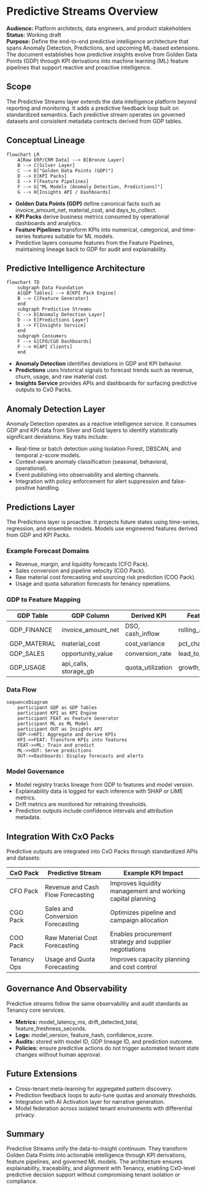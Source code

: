 # Predictive Streams Overview

**Audience:** Platform architects, data engineers, and product stakeholders  
**Status:** Working draft  
**Purpose:** Define the end-to-end predictive intelligence architecture that spans Anomaly Detection, Predictions, and upcoming ML-based extensions. The document establishes how predictive insights evolve from Golden Data Points (GDP) through KPI derivations into machine learning (ML) feature pipelines that support reactive and proactive intelligence.

## Scope

The Predictive Streams layer extends the data intelligence platform beyond reporting and monitoring. It adds a predictive feedback loop built on standardized semantics. Each predictive stream operates on governed datasets and consistent metadata contracts derived from GDP tables.

## Conceptual Lineage

```mermaid
flowchart LR
    A[Raw ERP/CRM Data] --> B[Bronze Layer]
    B --> C[Silver Layer]
    C --> D["Golden Data Points (GDP)"]
    D --> E[KPI Packs]
    E --> F[Feature Pipelines]
    F --> G["ML Models (Anomaly Detection, Predictions)"]
    G --> H[Insights API / Dashboards]
```

- **Golden Data Points (GDP)** define canonical facts such as invoice_amount_net, material_cost, and days_to_collect.  
- **KPI Packs** derive business metrics consumed by operational dashboards and analytics.  
- **Feature Pipelines** transform KPIs into numerical, categorical, and time-series features suitable for ML models.  
- Predictive layers consume features from the Feature Pipelines, maintaining lineage back to GDP for audit and explainability.

## Predictive Intelligence Architecture

```mermaid
flowchart TD
    subgraph Data Foundation
    A[GDP Tables] --> B[KPI Pack Engine]
    B --> C[Feature Generator]
    end
    subgraph Predictive Streams
    C --> D[Anomaly Detection Layer]
    D --> E[Predictions Layer]
    E --> F[Insights Service]
    end
    subgraph Consumers
    F --> G[CFO/CGO Dashboards]
    F --> H[API Clients]
    end
```

- **Anomaly Detection** identifies deviations in GDP and KPI behavior.  
- **Predictions** uses historical signals to forecast trends such as revenue, churn, usage, and raw material cost.  
- **Insights Service** provides APIs and dashboards for surfacing predictive outputs to CxO Packs.

## Anomaly Detection Layer

Anomaly Detection operates as a reactive intelligence service. It consumes GDP and KPI data from Silver and Gold layers to identify statistically significant deviations. Key traits include:
- Real-time or batch detection using Isolation Forest, DBSCAN, and temporal z-score models.
- Context-aware anomaly classification (seasonal, behavioral, operational).
- Event publishing into observability and alerting channels.
- Integration with policy enforcement for alert suppression and false-positive handling.

## Predictions Layer

The Predictions layer is proactive. It projects future states using time-series, regression, and ensemble models. Models use engineered features derived from GDP and KPI Packs.

### Example Forecast Domains

- Revenue, margin, and liquidity forecasts (CFO Pack).  
- Sales conversion and pipeline velocity (CGO Pack).  
- Raw material cost forecasting and sourcing risk prediction (COO Pack).  
- Usage and quota saturation forecasts for tenancy operations.

### GDP to Feature Mapping

| GDP Table | GDP Column | Derived KPI | Feature Example | Target Variable |
|------------|-------------|--------------|-----------------|-----------------|
| GDP_FINANCE | invoice_amount_net | DSO, cash_inflow | rolling_avg_dso | forecast_cash_inflow |
| GDP_MATERIAL | material_cost | cost_variance | pct_change_cost_index | predict_material_cost |
| GDP_SALES | opportunity_value | conversion_rate | lead_to_close_ratio | forecast_revenue |
| GDP_USAGE | api_calls, storage_gb | quota_utilization | growth_trend_storage | predict_quota_limit |

### Data Flow

```mermaid
sequenceDiagram
    participant GDP as GDP Tables
    participant KPI as KPI Engine
    participant FEAT as Feature Generator
    participant ML as ML Model
    participant OUT as Insights API
    GDP->>KPI: Aggregate and derive KPIs
    KPI->>FEAT: Transform KPIs into features
    FEAT->>ML: Train and predict
    ML->>OUT: Serve predictions
    OUT->>Dashboards: Display forecasts and alerts
```

### Model Governance

- Model registry tracks lineage from GDP to features and model version.  
- Explainability data is logged for each inference with SHAP or LIME metrics.  
- Drift metrics are monitored for retraining thresholds.  
- Prediction outputs include confidence intervals and attribution metadata.

## Integration With CxO Packs

Predictive outputs are integrated into CxO Packs through standardized APIs and datasets:

| CxO Pack | Predictive Stream | Example KPI Impact |
|-----------|-------------------|--------------------|
| CFO Pack | Revenue and Cash Flow Forecasting | Improves liquidity management and working capital planning |
| CGO Pack | Sales and Conversion Forecasting | Optimizes pipeline and campaign allocation |
| COO Pack | Raw Material Cost Forecasting | Enables procurement strategy and supplier negotiations |
| Tenancy Ops | Usage and Quota Forecasting | Improves capacity planning and cost control |

## Governance And Observability

Predictive streams follow the same observability and audit standards as Tenancy core services.

- **Metrics:** model_latency_ms, drift_detected_total, feature_freshness_seconds.  
- **Logs:** model_version, feature_hash, confidence_score.  
- **Audits:** stored with model ID, GDP lineage ID, and prediction outcome.  
- **Policies:** ensure predictive actions do not trigger automated tenant state changes without human approval.

## Future Extensions

- Cross-tenant meta-learning for aggregated pattern discovery.  
- Prediction feedback loops to auto-tune quotas and anomaly thresholds.  
- Integration with AI Activation layer for narrative generation.  
- Model federation across isolated tenant environments with differential privacy.

## Summary

Predictive Streams unify the data-to-insight continuum. They transform Golden Data Points into actionable intelligence through KPI derivations, feature pipelines, and governed ML models. The architecture ensures explainability, traceability, and alignment with Tenancy, enabling CxO-level predictive decision support without compromising tenant isolation or compliance.